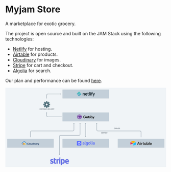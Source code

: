 # Myjam Store

A marketplace for exotic grocery.

The project is open source and built on the JAM Stack using the following technologies:

- [Netlify](https://www.netlify.com/) for hosting.
- [Airtable](https://airtable.com/) for products.
- [Cloudinary](https://cloudinary.com/) for images.
- [Stripe](https://stripe.com/) for cart and checkout.
- [Algolia](https://www.algolia.com/) for search.

Our plan and performance can be found [here](https://www.notion.so/Myjam-Playbook-d0f0c790fd2649c589bb256be168c445).

![Our JAM Stack](./src/images/myjam-stack.png)
